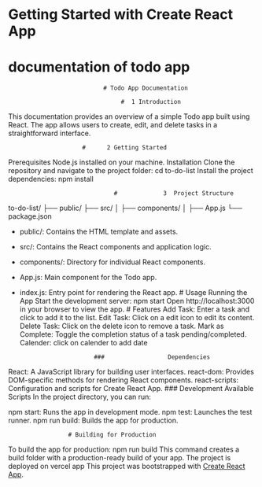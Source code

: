 # Getting Started with Create React App

# documentation of todo app


                               # Todo App Documentation
                                   
                                    #  1 Introduction
 This documentation provides an overview of a simple Todo app built using React. The app allows users to create, edit, and delete tasks in a straightforward interface.


                         #      2 Getting Started
Prerequisites
Node.js installed on your machine.
Installation
Clone the repository and navigate to the project folder: 
 cd to-do-list
Install the project dependencies:
npm install

                                  #             3  Project Structure
to-do-list/
  ├── public/
  ├── src/
  │   ├── components/
  │   ├── App.js
  └── package.json

* public/: Contains the HTML template and assets.
* src/: Contains the React components and application logic.
* components/: Directory for individual React components.
* App.js: Main component for the Todo app.
* index.js: Entry point for rendering the React app.
                        #                Usage
                           Running the App
Start the development server:
npm start
Open http://localhost:3000 in your browser to view the app.
                         #                  Features
Add Task: Enter a task and click to add it to the list.
Edit Task: Click on a edit icon to edit its content.
Delete Task: Click on the delete icon to remove a task.
Mark as Complete: Toggle the completion status of a task pending/completed.
Calender: click on calender to add date

                           ###                  Dependencies
React: A JavaScript library for building user interfaces.
react-dom: Provides DOM-specific methods for rendering React components.
react-scripts: Configuration and scripts for Create React App.
                        ###                 Development
Available Scripts
In the project directory, you can run:

npm start: Runs the app in development mode.
npm test: Launches the test runner.
npm run build: Builds the app for production.

                     # Building for Production
To build the app for production:
npm run build
This command creates a build folder with a production-ready build of your app.
The project is deployed on vercel app
This project was bootstrapped with [Create React App](https://github.com/facebook/create-react-app).

<!-- ## Available Scripts

In the project directory, you can run:

### `npm start`

Runs the app in the development mode.\
Open [http://localhost:3000](http://localhost:3000) to view it in your browser.

The page will reload when you make changes.\
You may also see any lint errors in the console.

### `npm test`

Launches the test runner in the interactive watch mode.\
See the section about [running tests](https://facebook.github.io/create-react-app/docs/running-tests) for more information.

### `npm run build`

Builds the app for production to the `build` folder.\
It correctly bundles React in production mode and optimizes the build for the best performance.

The build is minified and the filenames include the hashes.\
Your app is ready to be deployed!

See the section about [deployment](https://facebook.github.io/create-react-app/docs/deployment) for more information.

### `npm run eject`

**Note: this is a one-way operation. Once you `eject`, you can't go back!**

If you aren't satisfied with the build tool and configuration choices, you can `eject` at any time. This command will remove the single build dependency from your project.

Instead, it will copy all the configuration files and the transitive dependencies (webpack, Babel, ESLint, etc) right into your project so you have full control over them. All of the commands except `eject` will still work, but they will point to the copied scripts so you can tweak them. At this point you're on your own.

You don't have to ever use `eject`. The curated feature set is suitable for small and middle deployments, and you shouldn't feel obligated to use this feature. However we understand that this tool wouldn't be useful if you couldn't customize it when you are ready for it.

## Learn More

You can learn more in the [Create React App documentation](https://facebook.github.io/create-react-app/docs/getting-started).

To learn React, check out the [React documentation](https://reactjs.org/).

### Code Splitting

This section has moved here: [https://facebook.github.io/create-react-app/docs/code-splitting](https://facebook.github.io/create-react-app/docs/code-splitting)

### Analyzing the Bundle Size

This section has moved here: [https://facebook.github.io/create-react-app/docs/analyzing-the-bundle-size](https://facebook.github.io/create-react-app/docs/analyzing-the-bundle-size)

### Making a Progressive Web App

This section has moved here: [https://facebook.github.io/create-react-app/docs/making-a-progressive-web-app](https://facebook.github.io/create-react-app/docs/making-a-progressive-web-app)

### Advanced Configuration

This section has moved here: [https://facebook.github.io/create-react-app/docs/advanced-configuration](https://facebook.github.io/create-react-app/docs/advanced-configuration)

### Deployment

This section has moved here: [https://facebook.github.io/create-react-app/docs/deployment](https://facebook.github.io/create-react-app/docs/deployment)

### `npm run build` fails to minify

This section has moved here: [https://facebook.github.io/create-react-app/docs/troubleshooting#npm-run-build-fails-to-minify](https://facebook.github.io/create-react-app/docs/troubleshooting#npm-run-build-fails-to-minify) -->
